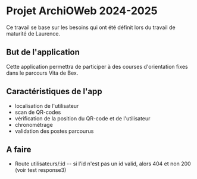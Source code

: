 # Projet ArchiOWeb 2024-2025
Ce travail se base sur les besoins qui ont été définit lors du travail de maturité de Laurence.

## But de l'application
Cette application permettra de participer à des courses d'orientation fixes dans le parcours Vita de Bex.

## Caractéristiques de l'app
- localisation de l'utilisateur
- scan de QR-codes
- vérification de la position du QR-code et de l'utilisateur
- chronométrage
- validation des postes parcourus

## A faire
- Route utilisateurs/:id
-- si l'id n'est pas un id valid, alors 404 et non 200 (voir test response3)
